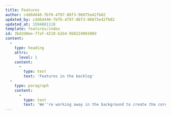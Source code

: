 ```yaml
---
title: Features
author: cdd6d446-fbf6-4797-88f3-96075e42fb82
updated_by: cdd6d446-fbf6-4797-88f3-96075e42fb82
updated_at: 1594881118
template: features/index
id: 3bd2d0ee-77af-4210-b2b4-9b022400380d
content:
  -
    type: heading
    attrs:
      level: 1
    content:
      -
        type: text
        text: 'Features in the backlog'
  -
    type: paragraph
    content:
      -
        type: text
        text: 'We''re working away in the background to create the core framework for Abbio. Here''s a sneak peek.'
---
```

